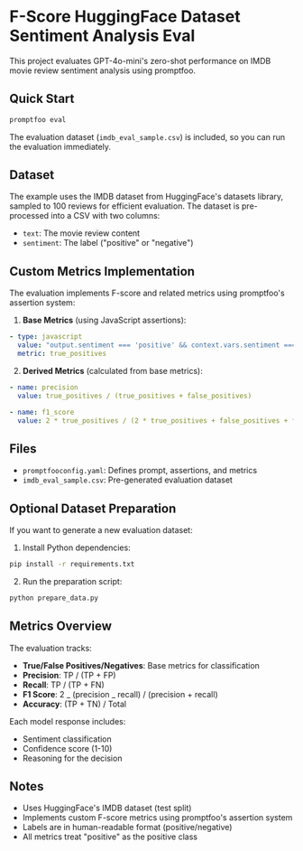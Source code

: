 # F-Score HuggingFace Dataset Sentiment Analysis Eval

This project evaluates GPT-4o-mini's zero-shot performance on IMDB movie review sentiment analysis using promptfoo.

## Quick Start

```bash
promptfoo eval
```

The evaluation dataset (`imdb_eval_sample.csv`) is included, so you can run the evaluation immediately.

## Dataset

The example uses the IMDB dataset from HuggingFace's datasets library, sampled to 100 reviews for efficient evaluation. The dataset is pre-processed into a CSV with two columns:

- `text`: The movie review content
- `sentiment`: The label ("positive" or "negative")

## Custom Metrics Implementation

The evaluation implements F-score and related metrics using promptfoo's assertion system:

1. **Base Metrics** (using JavaScript assertions):

```yaml
- type: javascript
  value: "output.sentiment === 'positive' && context.vars.sentiment === 'positive' ? 1 : 0"
  metric: true_positives
```

2. **Derived Metrics** (calculated from base metrics):

```yaml
- name: precision
  value: true_positives / (true_positives + false_positives)

- name: f1_score
  value: 2 * true_positives / (2 * true_positives + false_positives + false_negatives)
```

## Files

- `promptfooconfig.yaml`: Defines prompt, assertions, and metrics
- `imdb_eval_sample.csv`: Pre-generated evaluation dataset

## Optional Dataset Preparation

If you want to generate a new evaluation dataset:

1. Install Python dependencies:

```bash
pip install -r requirements.txt
```

2. Run the preparation script:

```bash
python prepare_data.py
```

## Metrics Overview

The evaluation tracks:

- **True/False Positives/Negatives**: Base metrics for classification
- **Precision**: TP / (TP + FP)
- **Recall**: TP / (TP + FN)
- **F1 Score**: 2 _ (precision _ recall) / (precision + recall)
- **Accuracy**: (TP + TN) / Total

Each model response includes:

- Sentiment classification
- Confidence score (1-10)
- Reasoning for the decision

## Notes

- Uses HuggingFace's IMDB dataset (test split)
- Implements custom F-score metrics using promptfoo's assertion system
- Labels are in human-readable format (positive/negative)
- All metrics treat "positive" as the positive class
